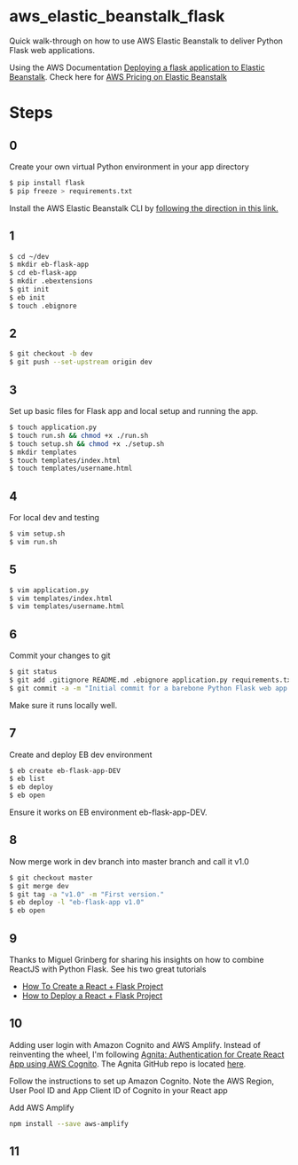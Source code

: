 # aws_elastic_beanstalk_flask
Quick walk-through on how to use AWS Elastic Beanstalk to deliver Python Flask web applications.

Using the AWS Documentation [Deploying a flask application to Elastic Beanstalk](https://docs.aws.amazon.com/elasticbeanstalk/latest/dg/create-deploy-python-flask.html). Check here for [AWS Pricing on Elastic Beanstalk](https://aws.amazon.com/elasticbeanstalk/pricing/#:~:text=There%20is%20no%20additional%20charge,fees%20and%20no%20upfront%20commitments.)

# Steps
## 0
Create your own virtual Python environment in your app directory
```bash
$ pip install flask
$ pip freeze > requirements.txt
```
Install the AWS Elastic Beanstalk CLI by [following the direction in this link.](https://docs.aws.amazon.com/elasticbeanstalk/latest/dg/eb-cli3-install.html)

## 1
```bash
$ cd ~/dev
$ mkdir eb-flask-app
$ cd eb-flask-app
$ mkdir .ebextensions
$ git init
$ eb init
$ touch .ebignore
```

## 2
```bash
$ git checkout -b dev
$ git push --set-upstream origin dev
```

## 3
Set up basic files for Flask app and local setup and running the app.
```bash
$ touch application.py
$ touch run.sh && chmod +x ./run.sh
$ touch setup.sh && chmod +x ./setup.sh
$ mkdir templates
$ touch templates/index.html
$ touch templates/username.html
```

## 4
For local dev and testing
```bash
$ vim setup.sh
$ vim run.sh
```

## 5
```bash
$ vim application.py
$ vim templates/index.html
$ vim templates/username.html
```

## 6
Commit your changes to git
```bash
$ git status
$ git add .gitignore README.md .ebignore application.py requirements.txt run.sh setup.sh templates/
$ git commit -a -m "Initial commit for a barebone Python Flask web app."
```
Make sure it runs locally well.

## 7
Create and deploy EB dev environment
```bash
$ eb create eb-flask-app-DEV
$ eb list
$ eb deploy
$ eb open
```
Ensure it works on EB environment eb-flask-app-DEV.

## 8
Now merge work in dev branch into master branch and call it v1.0
```bash
$ git checkout master
$ git merge dev
$ git tag -a "v1.0" -m "First version."
$ eb deploy -l "eb-flask-app v1.0"
$ eb open
```

## 9
Thanks to Miguel Grinberg for sharing his insights on how to combine ReactJS with Python Flask. See his two great tutorials
* [How To Create a React + Flask Project](https://blog.miguelgrinberg.com/post/how-to-create-a-react--flask-project)
* [How to Deploy a React + Flask Project](https://blog.miguelgrinberg.com/post/how-to-deploy-a-react--flask-project)


## 10
Adding user login with Amazon Cognito and AWS Amplify.
Instead of reinventing the wheel, I'm following [Agnita: Authentication for Create React App using AWS Cognito](https://levelup.gitconnected.com/agnita-authentication-for-create-react-app-using-aws-cognito-80cde1fb781b). The Agnita GitHub repo is located [here](https://github.com/bartw/agnita).

Follow the instructions to set up Amazon Cognito. Note the AWS Region, User Pool ID and App Client ID of Cognito in your React app

Add AWS Amplify
```bash
npm install --save aws-amplify
```

## 11



